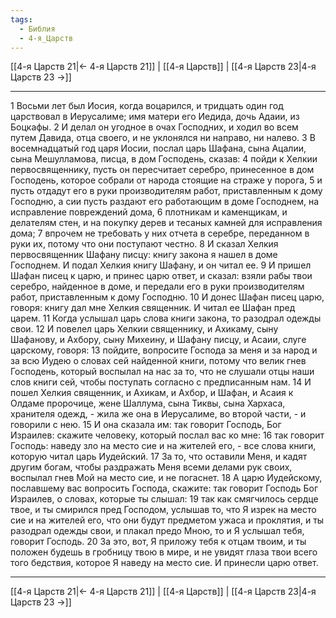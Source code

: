 ```yaml
---
tags:
  - Библия
  - 4-я_Царств
---
```

[[4-я Царств 21|← 4-я Царств 21]] | [[4-я Царств]] | [[4-я Царств 23|4-я Царств 23 →]]

---
1 Восьми лет был Иосия, когда воцарился, и тридцать один год царствовал в Иерусалиме; имя матери его Иедида, дочь Адаии, из Боцкафы.
2 И делал он угодное в очах Господних, и ходил во всем путем Давида, отца своего, и не уклонялся ни направо, ни налево.
3 В восемнадцатый год царя Иосии, послал царь Шафана, сына Ацалии, сына Мешулламова, писца, в дом Господень, сказав:
4 пойди к Хелкии первосвященнику, пусть он пересчитает серебро, принесенное в дом Господень, которое собрали от народа стоящие на страже у порога,
5 и пусть отдадут его в руки производителям работ, приставленным к дому Господню, а сии пусть раздают его работающим в доме Господнем, на исправление повреждений дома,
6 плотникам и каменщикам, и делателям стен, и на покупку дерев и тесаных камней для исправления дома;
7 впрочем не требовать у них отчета в серебре, переданном в руки их, потому что они поступают честно.
8 И сказал Хелкия первосвященник Шафану писцу: книгу закона я нашел в доме Господнем. И подал Хелкия книгу Шафану, и он читал ее.
9 И пришел Шафан писец к царю, и принес царю ответ, и сказал: взяли рабы твои серебро, найденное в доме, и передали его в руки производителям работ, приставленным к дому Господню.
10 И донес Шафан писец царю, говоря: книгу дал мне Хелкия священник. И читал ее Шафан пред царем.
11 Когда услышал царь слова книги закона, то разодрал одежды свои.
12 И повелел царь Хелкии священнику, и Ахикаму, сыну Шафанову, и Ахбору, сыну Михеину, и Шафану писцу, и Асаии, слуге царскому, говоря:
13 пойдите, вопросите Господа за меня и за народ и за всю Иудею о словах сей найденной книги, потому что велик гнев Господень, который воспылал на нас за то, что не слушали отцы наши слов книги сей, чтобы поступать согласно с предписанным нам.
14 И пошел Хелкия священник, и Ахикам, и Ахбор, и Шафан, и Асаия к Олдаме пророчице, жене Шаллума, сына Тиквы, сына Хархаса, хранителя одежд, - жила же она в Иерусалиме, во второй части, - и говорили с нею.
15 И она сказала им: так говорит Господь, Бог Израилев: скажите человеку, который послал вас ко мне:
16 так говорит Господь: наведу зло на место сие и на жителей его, - все слова книги, которую читал царь Иудейский.
17 За то, что оставили Меня, и кадят другим богам, чтобы раздражать Меня всеми делами рук своих, воспылал гнев Мой на место сие, и не погаснет.
18 А царю Иудейскому, пославшему вас вопросить Господа, скажите: так говорит Господь Бог Израилев, о словах, которые ты слышал:
19 так как смягчилось сердце твое, и ты смирился пред Господом, услышав то, что Я изрек на место сие и на жителей его, что они будут предметом ужаса и проклятия, и ты разодрал одежды свои, и плакал предо Мною, то и Я услышал тебя, говорит Господь.
20 За это, вот, Я приложу тебя к отцам твоим, и ты положен будешь в гробницу твою в мире, и не увидят глаза твои всего того бедствия, которое Я наведу на место сие. И принесли царю ответ.

---
[[4-я Царств 21|← 4-я Царств 21]] | [[4-я Царств]] | [[4-я Царств 23|4-я Царств 23 →]]